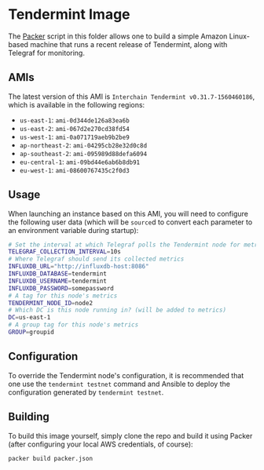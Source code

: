 # Tendermint Image

The [Packer](https://packer.io) script in this folder allows one to build a
simple Amazon Linux-based machine that runs a recent release of Tendermint,
along with Telegraf for monitoring.

## AMIs
The latest version of this AMI is `Interchain Tendermint v0.31.7-1560460186`,
which is available in the following regions:

* `us-east-1`: `ami-0d344de126a83ea6b`
* `us-east-2`: `ami-067d2e270cd38fd54`
* `us-west-1`: `ami-0a071719aeb9b2be9`
* `ap-northeast-2`: `ami-04295cb28e32d0c8d`
* `ap-southeast-2`: `ami-095989d88defa6094`
* `eu-central-1`: `ami-09bd44e6ab6b8db91`
* `eu-west-1`: `ami-08600767435c2f0d3`

## Usage
When launching an instance based on this AMI, you will need to configure the
following user data (which will be `source`d to convert each parameter to an
environment variable during startup):

```bash
# Set the interval at which Telegraf polls the Tendermint node for metrics
TELEGRAF_COLLECTION_INTERVAL=10s
# Where Telegraf should send its collected metrics
INFLUXDB_URL="http://influxdb-host:8086"
INFLUXDB_DATABASE=tendermint
INFLUXDB_USERNAME=tendermint
INFLUXDB_PASSWORD=somepassword
# A tag for this node's metrics
TENDERMINT_NODE_ID=node2
# Which DC is this node running in? (will be added to metrics)
DC=us-east-1
# A group tag for this node's metrics
GROUP=groupid
```

## Configuration
To override the Tendermint node's configuration, it is recommended that one use
the `tendermint testnet` command and Ansible to deploy the configuration
generated by `tendermint testnet`.

## Building
To build this image yourself, simply clone the repo and build it using Packer
(after configuring your local AWS credentials, of course):

```bash
packer build packer.json
```
